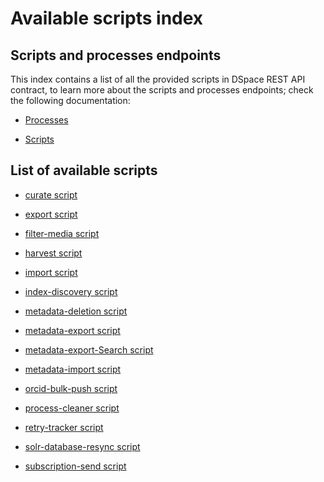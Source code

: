 # Available scripts index

## Scripts and processes endpoints
This index contains a list of all the provided scripts in DSpace REST API contract,
to learn more about the scripts and processes endpoints; check the following documentation: 

* [Processes](https://github.com/DSpace/RestContract/blob/main/processes-endpoint.md)

* [Scripts](https://github.com/DSpace/RestContract/blob/main/scripts-endpoint.md)

## List of available scripts

* [curate script](./curate.md)

* [export script](./export.md)

* [filter-media script](./filter-media.md)

* [harvest script](./harvest.md)

* [import script](./import.md)

* [index-discovery script](./index-discovery.md)

* [metadata-deletion script](./metadata-deletion.md)

* [metadata-export script](./metadata-export.md)

* [metadata-export-Search script](./metadata-export-search.md)

* [metadata-import script](./metadata-import.md)

* [orcid-bulk-push script](./orcid-bulk-push.md)

* [process-cleaner script](./process-cleaner.md)

* [retry-tracker script](./retry-tracker.md)

* [solr-database-resync script](./solr-database-resync.md)

* [subscription-send script](./subscription-send.md)

